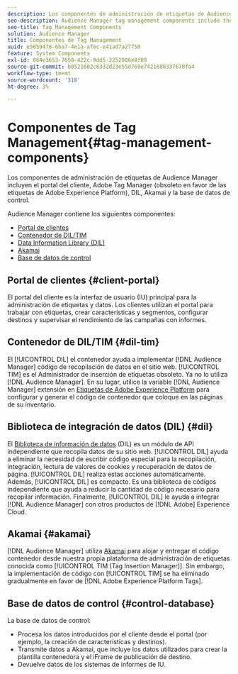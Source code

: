 ```yaml
---
description: Los componentes de administración de etiquetas de Audience Manager incluyen el portal del cliente, Adobe Tag Manager (obsoleto en favor de Adobe Experience Platform Launch), DIL, Akamai y la base de datos de control.
seo-description: Audience Manager tag management components include the client portal, Adobe Tag Manager (deprecated in favor of Adobe Experience Platform Launch), DIL, Akamai, and the control database.
seo-title: Tag Management Components
solution: Audience Manager
title: Componentes de Tag Management
uuid: e5059478-6ba7-4e1a-afec-e41ad7a27750
feature: System Components
exl-id: 064e3653-7658-422c-9dd5-2252806e8f09
source-git-commit: b0521682c6332d23e55d769e7421680337670fa4
workflow-type: tm+mt
source-wordcount: '318'
ht-degree: 3%

---
```


# Componentes de Tag Management{#tag-management-components}

Los componentes de administración de etiquetas de Audience Manager incluyen el portal del cliente, Adobe Tag Manager (obsoleto en favor de las etiquetas de Adobe Experience Platform), DIL, Akamai y la base de datos de control.

<!-- 

c_comptag.xml

 -->

Audience Manager contiene los siguientes componentes:

* [Portal de clientes](../../reference/system-components/components-tag-management.md#client-portal)
* [Contenedor de DIL/TIM](../../reference/system-components/components-tag-management.md#dil-tim)
* [Data Information Library (DIL)](../../reference/system-components/components-tag-management.md#dil)
* [Akamai](../../reference/system-components/components-tag-management.md#akamai)
* [Base de datos de control](../../reference/system-components/components-tag-management.md#control-database)

## Portal de clientes {#client-portal}

El portal del cliente es la interfaz de usuario (IU) principal para la administración de etiquetas y datos. Los clientes utilizan el portal para trabajar con etiquetas, crear características y segmentos, configurar destinos y supervisar el rendimiento de las campañas con informes.

## Contenedor de DIL/TIM {#dil-tim}

El [!UICONTROL DIL] el contenedor ayuda a implementar [!DNL Audience Manager] código de recopilación de datos en el sitio web. [!UICONTROL TIM] es el Administrador de inserción de etiquetas obsoleto. Ya no lo utiliza [!DNL Audience Manager]. En su lugar, utilice la variable [!DNL Audience Manager] extensión en [Etiquetas de Adobe Experience Platform](https://experienceleague.adobe.com/docs/experience-platform/tags/extensions/adobe/audience-manager/overview.html) para configurar y generar el código de contenedor que coloque en las páginas de su inventario.

## Biblioteca de integración de datos (DIL) {#dil}

El [Biblioteca de información de datos](../../dil/dil-overview.md) (DIL) es un módulo de API independiente que recopila datos de su sitio web. [!UICONTROL DIL] ayuda a eliminar la necesidad de escribir código especial para la recopilación, integración, lectura de valores de cookies y recuperación de datos de página. [!UICONTROL DIL] realiza estas acciones automáticamente. Además, [!UICONTROL DIL] es compacto. Es una biblioteca de códigos independiente que ayuda a reducir la cantidad de código necesario para recopilar información. Finalmente, [!UICONTROL DIL] le ayuda a integrar [!DNL Audience Manager] con otros productos de [!DNL Adobe] Experience Cloud.

## Akamai {#akamai}

[!DNL Audience Manager] utiliza [Akamai](https://www.akamai.com/us/en/about/) para alojar y entregar el código contenedor desde nuestra propia plataforma de administración de etiquetas conocida como [!UICONTROL TIM (Tag Insertion Manager)]. Sin embargo, la implementación de código con [!UICONTROL TIM] se ha eliminado gradualmente en favor de [!DNL Adobe Experience Platform Tags].

## Base de datos de control {#control-database}

La base de datos de control:

* Procesa los datos introducidos por el cliente desde el portal (por ejemplo, la creación de características y destinos).
* Transmite datos a Akamai, que incluye los datos utilizados para crear la plantilla contenedora y el iFrame de publicación de destino.
* Devuelve datos de los sistemas de informes de IU.
